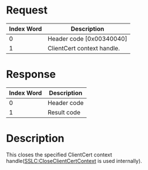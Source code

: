 # Request

| Index Word | Description                |
|------------|----------------------------|
| 0          | Header code \[0x00340040\] |
| 1          | ClientCert context handle. |

# Response

| Index Word | Description |
|------------|-------------|
| 0          | Header code |
| 1          | Result code |

# Description

This closes the specified ClientCert context
handle([SSLC:CloseClientCertContext](SSLC:CloseClientCertContext "wikilink")
is used internally).